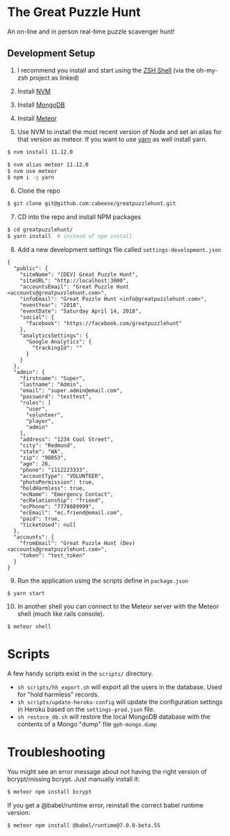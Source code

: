# The Great Puzzle Hunt
An on-line and in person real-time puzzle scavenger hunt!

## Development Setup

1. I recommend you install and start using the [ZSH Shell](https://github.com/robbyrussell/oh-my-zsh) (via the oh-my-zsh project as linked)

2. Install [NVM](https://github.com/creationix/nvm)

3. Install [MongoDB](https://docs.mongodb.com/manual/administration/install-community/)

4. Install [Meteor](https://www.meteor.com/install)

5. Use NVM to install the most recent version of Node and set an alias for that version as meteor.  If you want to use [yarn](https://code.facebook.com/posts/1840075619545360) as well install yarn.

  ```bash
  $ nvm install 11.12.0

  $ nvm alias meteor 11.12.0
  $ nvm use meteor
  $ npm i -g yarn
  ```
6. Clone the repo

  ```bash
  $ git clone git@github.com:cabeese/greatpuzzlehunt.git
  ```
7. CD into the repo and install NPM packages

  ```bash
  $ cd greatpuzzlehunt/
  $ yarn install  # instead of npm install
  ```
8. Add a new development settings file called `settings-development.json`

  ```
  {
    "public": {
      "siteName": "[DEV] Great Puzzle Hunt",
      "siteURL": "http://localhost:3000",
      "accountsEmail": "Great Puzzle Hunt <accounts@greatpuzzlehunt.com>",
      "infoEmail": "Great Puzzle Hunt <info@greatpuzzlehunt.com>",
      "eventYear": "2018",
      "eventDate": "Saturday April 14, 2018",
      "social": {
        "facebook": "https://facebook.com/greatpuzzlehunt"
      },
      "analyticsSettings": {
        "Google Analytics": {
          "trackingId": ""
        }
      }
    },
    "admin": {
      "firstname": "Super",
      "lastname": "Admin",
      "email": "super.admin@email.com",
      "password": "testtest",
      "roles": [
        "user",
        "volunteer",
        "player",
        "admin"
      ],
      "address": "1234 Cool Street",
      "city": "Redmond",
      "state": "WA",
      "zip": "98053",
      "age": 26,
      "phone": "1112223333",
      "accountType": "VOLUNTEER",
      "photoPermission": true,
      "holdHarmless": true,
      "ecName": "Emergency Contact",
      "ecRelationship": "friend",
      "ecPhone": "7778889999",
      "ecEmail": "ec.friend@email.com",
      "paid": true,
      "ticketUsed": null
    },
    "accounts": {
      "fromEmail": "Great Puzzle Hunt (Dev)<accounts@greatpuzzlehunt.com>",
      "token": "test_token"
    }
  }
  ```

9. Run the application using the scripts define in `package.json`

  ```
  $ yarn start
  ```

10. In another shell you can connect to the Meteor server with the Meteor shell (much like rails console).
  ```
  $ meteor shell
  ```

# Scripts

A few handy scripts exist in the `scripts/` directory.

* `sh scripts/hh_export.sh` will export all the users in the database. Used for "hold harmless" records.
* `sh scripts/update-heroku-config` will update the configuration settings in Heroku based on the `settings-prod.json` file.
* `sh restore_db.sh` will restore the local MongoDB database with the contents of a Mongo "dump" file `gph-mongo.dump`

# Troubleshooting

You might see an error message about not having the right version of bcrypt/missing bcrypt. Just manually install it:

```bash
$ meteor npm install bcrypt
```

If you get a @babel/runtime error, reinstall the correct babel runtime version:

```bash
$ meteor npm install @babel/runtime@7.0.0-beta.55
```
